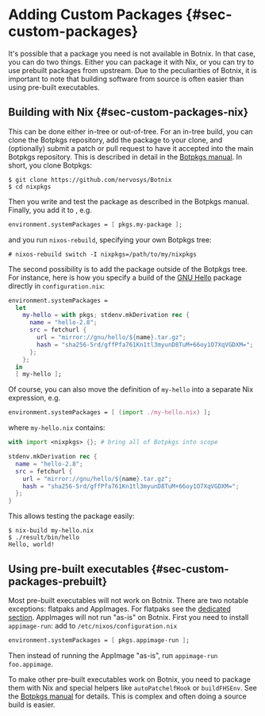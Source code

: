 # Adding Custom Packages {#sec-custom-packages}

It's possible that a package you need is not available in Botnix. In that
case, you can do two things. Either you can package it with Nix, or you can try
to use prebuilt packages from upstream. Due to the peculiarities of Botnix, it
is important to note that building software from source is often easier than
using pre-built executables.

## Building with Nix {#sec-custom-packages-nix}

This can be done either in-tree or out-of-tree. For an in-tree build, you can
clone the Botpkgs repository, add the package to your clone, and (optionally)
submit a patch or pull request to have it accepted into the main Botpkgs
repository. This is described in detail in the [Botpkgs
manual](https://nixos.org/nixpkgs/manual). In short, you clone Botpkgs:

```ShellSession
$ git clone https://github.com/nervosys/Botnix
$ cd nixpkgs
```

Then you write and test the package as described in the Botpkgs manual.
Finally, you add it to [](#opt-environment.systemPackages), e.g.

```nix
environment.systemPackages = [ pkgs.my-package ];
```

and you run `nixos-rebuild`, specifying your own Botpkgs tree:

```ShellSession
# nixos-rebuild switch -I nixpkgs=/path/to/my/nixpkgs
```

The second possibility is to add the package outside of the Botpkgs
tree. For instance, here is how you specify a build of the
[GNU Hello](https://www.gnu.org/software/hello/) package directly in
`configuration.nix`:

```nix
environment.systemPackages =
  let
    my-hello = with pkgs; stdenv.mkDerivation rec {
      name = "hello-2.8";
      src = fetchurl {
        url = "mirror://gnu/hello/${name}.tar.gz";
        hash = "sha256-5rd/gffPfa761Kn1tl3myunD8TuM+66oy1O7XqVGDXM=";
      };
    };
  in
  [ my-hello ];
```

Of course, you can also move the definition of `my-hello` into a
separate Nix expression, e.g.

```nix
environment.systemPackages = [ (import ./my-hello.nix) ];
```

where `my-hello.nix` contains:

```nix
with import <nixpkgs> {}; # bring all of Botpkgs into scope

stdenv.mkDerivation rec {
  name = "hello-2.8";
  src = fetchurl {
    url = "mirror://gnu/hello/${name}.tar.gz";
    hash = "sha256-5rd/gffPfa761Kn1tl3myunD8TuM+66oy1O7XqVGDXM=";
  };
}
```

This allows testing the package easily:

```ShellSession
$ nix-build my-hello.nix
$ ./result/bin/hello
Hello, world!
```

## Using pre-built executables {#sec-custom-packages-prebuilt}

Most pre-built executables will not work on Botnix. There are two notable
exceptions: flatpaks and AppImages. For flatpaks see the [dedicated
section](#module-services-flatpak). AppImages will not run "as-is" on Botnix.
First you need to install `appimage-run`: add to `/etc/nixos/configuration.nix`

```nix
environment.systemPackages = [ pkgs.appimage-run ];
```

Then instead of running the AppImage "as-is", run `appimage-run foo.appimage`.

To make other pre-built executables work on Botnix, you need to package them
with Nix and special helpers like `autoPatchelfHook` or `buildFHSEnv`. See
the [Botpkgs manual](https://nixos.org/nixpkgs/manual) for details. This
is complex and often doing a source build is easier.
